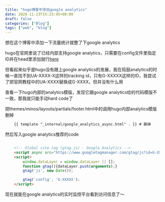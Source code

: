 ```yaml
---
title: "hugo博客中添加google analytics"
date: 2020-11-23T15:23:45+08:00
draft: false
categories: ["Blog"]
tags: ["web", "blog"]
---
```


想在这个博客中添加一下流量统计就整了下google analytics

hugo在官网里说了已经内部支持google analytics，只需要在config文件里指定ID并在head里添加就行[here](https://gohugo.io/templates/internal/)

但看起来似乎是hugo没有跟上google analytics的发展，我在捣鼓analytics的时候一直找不到UA-XXXX-X这样的tracking id，只有G-XXXXX这样的ID，我尝试了把官网教程中的UA-XXXX替换成G-XXXX，但并没有什么用

查看一下hugo内部的analytics模版，发现它跟google analytics给的代码模版不一致，那我就只能手动hard code了

把themes/minos/layouts/partials/footer.html中的调用hugo内部analytics模版删掉

```html
    {{ template "_internal/google_analytics_async.html" . }} # 删掉
```

然后写入google analytics推荐的code

```html

    <!-- Global site tag (gtag.js) - Google Analytics -->
    <script async src="https://www.googletagmanager.com/gtag/js?id=G-XXXXXXX"></script>
    <script>
        window.dataLayer = window.dataLayer || [];
        function gtag(){dataLayer.push(arguments);}
        gtag('js', new Date());

        gtag('config', 'G-XXXXX');
    </script>

```

现在就能在google analytics的实时监控平台看到访问信息了～